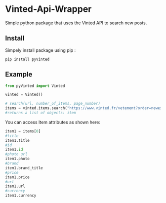 # Vinted-Api-Wrapper
Simple python package that uses the Vinted API to search new posts.

## Install
Simpely install package using pip :
```
pip install pyVinted
```
## Example

```py
from pyVinted import Vinted

vinted = Vinted()

# search(url, number_of_items, page_number)
items = vinted.items.search("https://www.vinted.fr/vetement?order=newest_first&price_to=60&currency=EUR",10,1)
#returns a list of objects: item

```
You can access Item attributes as shown here:
```py
item1 = items[0]
#title
item1.title
#id
item1.id
#photo url
item1.photo
#brand
item1.brand_title
#price
item1.price
#url
item1.url
#currency
item1.currency
```

